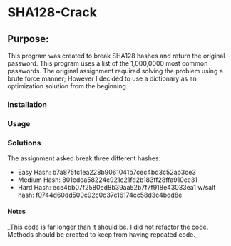 <h1> SHA128-Crack </h1>

<h2> Purpose: </h2>

  This program was created to break SHA128 hashes and return the original password.
  This program uses a list of the 1,000,0000 most common passwords.
  The original assignment required solving the problem using a brute force manner; However I decided to use a dictionary as an  optimization solution from the beginning.
  


<h3>Installation </h3>

<h3> Usage </h3>

<h3> Solutions </h3>

The assignment asked break three different hashes:
  
* Easy Hash: b7a875fc1ea228b9061041b7cec4bd3c52ab3ce3
* Medium Hash: 801cdea58224c921c21fd2b183ff28ffa910ce31
* Hard Hash: ece4bb07f2580ed8b39aa52b7f7f918e43033ea1 w/salt hash: f0744d60dd500c92c0d37c16174cc58d3c4bdd8e



<h4> Notes </h3> 
_This code is far longer than it should be. I did not refactor the code. Methods should be created to keep from having repeated code._ 
